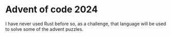 # Advent of code 2024
I have never used Rust before so, as a challenge, that language will be used to solve some of the advent puzzles.
